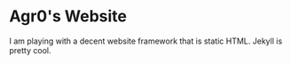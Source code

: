 # Agr0's Website

I am playing with a decent website framework that is static HTML. Jekyll is pretty cool.
